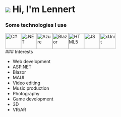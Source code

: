 <!--
**LennertS/LennertS** is a ✨ _special_ ✨ repository because its `README.md` (this file) appears on your GitHub profile.
-->

# ![](https://avatars.githubusercontent.com/u/39487878?s=96&v=4) Hi, I'm Lennert
### Some technologies I use
<div style="display:flex;">

  <a href="https://learn.microsoft.com/en-us/dotnet/csharp/" style="width:50px;" target="_blank" >
    <img src="https://cdn.jsdelivr.net/gh/devicons/devicon@latest/icons/csharp/csharp-original.svg" alt="C#" width="50px">
  </a>
  
  <img src="https://cdn.jsdelivr.net/gh/devicons/devicon@latest/icons/dotnetcore/dotnetcore-original.svg" style="width:50px" alt=".NET" title=".NET"/>
  <img src="https://cdn.jsdelivr.net/gh/devicons/devicon@latest/icons/azure/azure-original.svg" style="width:50px" alt="Azure" />
  <img src="https://cdn.jsdelivr.net/gh/devicons/devicon@latest/icons/blazor/blazor-original.svg" style="width:50px" alt="Blazor"/>
  <img src="https://cdn.jsdelivr.net/gh/devicons/devicon@latest/icons/html5/html5-original.svg" style="width:50px" alt="HTML5"/>
  <img src="https://cdn.jsdelivr.net/gh/devicons/devicon@latest/icons/javascript/javascript-original.svg" style="width:50px" alt="JS"/>
  <img src="https://avatars.githubusercontent.com/u/2092016?s=280&v=4" style="width:50px" alt="xUnit"/>
  
</div>
### Interests

- Web development
- ASP.NET
- Blazor
- MAUI
- Video editing
- Music production
- Photography
- Game development
- 3D
- VR/AR
